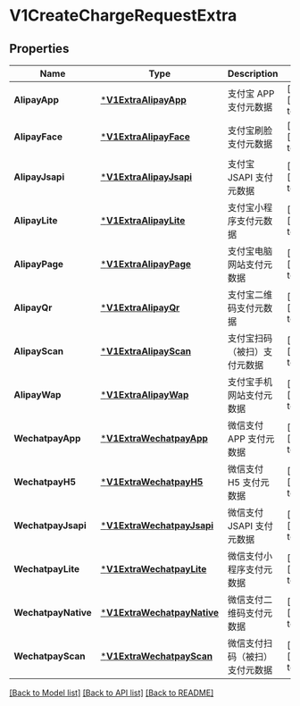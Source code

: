 # V1CreateChargeRequestExtra

## Properties
Name | Type | Description | Notes
------------ | ------------- | ------------- | -------------
**AlipayApp** | [***V1ExtraAlipayApp**](v1ExtraAlipayApp.md) | 支付宝 APP 支付元数据 | [optional] [default to null]
**AlipayFace** | [***V1ExtraAlipayFace**](v1ExtraAlipayFace.md) | 支付宝刷脸支付元数据 | [optional] [default to null]
**AlipayJsapi** | [***V1ExtraAlipayJsapi**](v1ExtraAlipayJSAPI.md) | 支付宝 JSAPI 支付元数据 | [optional] [default to null]
**AlipayLite** | [***V1ExtraAlipayLite**](v1ExtraAlipayLite.md) | 支付宝小程序支付元数据 | [optional] [default to null]
**AlipayPage** | [***V1ExtraAlipayPage**](v1ExtraAlipayPage.md) | 支付宝电脑网站支付元数据 | [optional] [default to null]
**AlipayQr** | [***V1ExtraAlipayQr**](v1ExtraAlipayQr.md) | 支付宝二维码支付元数据 | [optional] [default to null]
**AlipayScan** | [***V1ExtraAlipayScan**](v1ExtraAlipayScan.md) | 支付宝扫码（被扫）支付元数据 | [optional] [default to null]
**AlipayWap** | [***V1ExtraAlipayWap**](v1ExtraAlipayWap.md) | 支付宝手机网站支付元数据 | [optional] [default to null]
**WechatpayApp** | [***V1ExtraWechatpayApp**](v1ExtraWechatpayApp.md) | 微信支付 APP 支付元数据 | [optional] [default to null]
**WechatpayH5** | [***V1ExtraWechatpayH5**](v1ExtraWechatpayH5.md) | 微信支付 H5 支付元数据 | [optional] [default to null]
**WechatpayJsapi** | [***V1ExtraWechatpayJsapi**](v1ExtraWechatpayJsapi.md) | 微信支付 JSAPI 支付元数据 | [optional] [default to null]
**WechatpayLite** | [***V1ExtraWechatpayLite**](v1ExtraWechatpayLite.md) | 微信支付小程序支付元数据 | [optional] [default to null]
**WechatpayNative** | [***V1ExtraWechatpayNative**](v1ExtraWechatpayNative.md) | 微信支付二维码支付元数据 | [optional] [default to null]
**WechatpayScan** | [***V1ExtraWechatpayScan**](v1ExtraWechatpayScan.md) | 微信支付扫码（被扫）支付元数据 | [optional] [default to null]

[[Back to Model list]](../README.md#documentation-for-models) [[Back to API list]](../README.md#documentation-for-api-endpoints) [[Back to README]](../README.md)


